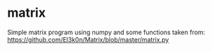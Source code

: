 # matrix
Simple matrix program using numpy and some functions taken from: https://github.com/El3k0n/Matrix/blob/master/matrix.py

